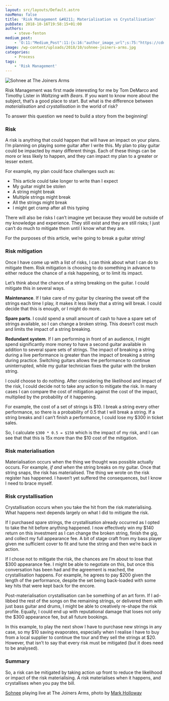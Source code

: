 ```yaml
---
layout: src/layouts/Default.astro
navMenu: false
title: 'Risk Management &#8211; Materialisation vs Crystallisation'
pubDate: 2018-10-16T19:58:15+01:00
authors:
    - steve-fenton
medium_post:
    - 'O:11:"Medium_Post":11:{s:16:"author_image_url";s:75:"https://cdn-images-1.medium.com/fit/c/400/400/1*eXkhfEuF41g5W_xnc_ydLA.jpeg";s:10:"author_url";s:38:"https://medium.com/@steve.fenton.co.uk";s:11:"byline_name";N;s:12:"byline_email";N;s:10:"cross_link";s:3:"yes";s:2:"id";s:12:"6ba4d5bf84c8";s:21:"follower_notification";s:3:"yes";s:7:"license";s:19:"all-rights-reserved";s:14:"publication_id";s:2:"-1";s:6:"status";s:5:"draft";s:3:"url";s:51:"https://medium.com/@steve.fenton.co.uk/6ba4d5bf84c8";}'
image: /wp-content/uploads/2018/10/sohnee-joiners-arms.jpg
categories:
    - Process
tags:
    - 'Risk Management'
---
```


![Sohnee at The Joiners Arms](/wp-content/uploads/2018/10/sohnee-joiners-arms.jpg)

Risk Management was first made interesting for me by Tom DeMarco and Timothy Lister in *Waltzing with Bears*. If you want to know more about the subject, that’s a good place to start. But what is the difference between *materialisation* and *crystallisation* in the world of risk?

To answer this question we need to build a story from the beginning!

### Risk

A risk is anything that could happen that will have an impact on your plans. I’m planning on playing some guitar after I write this. My plan to play guitar could be impacted by many different things. Each of these things can be more or less likely to happen, and they can impact my plan to a greater or lesser extent.

For example, my plan could face challenges such as:

- This article could take longer to write than I expect
- My guitar might be stolen
- A string might break
- Multiple strings might break
- All the strings might break
- I might get cramp after all this typing

There will also be risks I can’t imagine yet because they would be outside of my knowledge and experience. They still exist and they are still risks; I just can’t do much to mitigate them until I know what they are.

For the purposes of this article, we’re going to break a guitar string!

### Risk mitigation

Once I have come up with a list of risks, I can think about what I can do to mitigate them. Risk mitigation is choosing to do something in advance to either reduce the chance of a risk happening, or to limit its impact.

Let’s think about the chance of a string breaking on the guitar. I could mitigate this in several ways.

**Maintenance**. If I take care of my guitar by cleaning the sweat off the strings each time I play, it makes it less likely that a string will break. I could decide that this is enough, or I might do more.

**Spare parts**. I could spend a small amount of cash to have a spare set of strings available, so I can change a broken string. This doesn’t cost much and limits the impact of a string breaking.

**Redundant system**. If I am performing in front of an audience, I might spend significantly more money to have a second guitar available in addition to several spare sets of strings. The impact of breaking a string during a live performance is greater than the impact of breaking a string during practice. Switching guitars allows the performance to continue uninterrupted, while my guitar technician fixes the guitar with the broken string.

I could choose to do nothing. After considering the likelihood and impact of the risk, I could decide not to take any action to mitigate the risk. In many cases I can compare the cost of mitigation against the cost of the impact, multiplied by the probability of it happening.

For example, the cost of a set of strings is $10. I break a string every other performance, so there is a probability of 0.5 that I will break a string. If a string breaks and I can’t finish a performance, I could lose my $300 in ticket sales.

So, I calculate `$300 * 0.5 = $150` which is the impact of my risk, and I can see that that this is 15x more than the $10 cost of the mitigation.

### Risk materialisation

Materialisation occurs when the thing we thought was possible actually occurs. For example, *if and when* the string breaks on my guitar. Once that string snaps, the risk has materialised. The thing we wrote on the risk register has happened. I haven’t yet suffered the consequences, but I know I need to brace myself.

### Risk crystallisation

Crystallisation occurs when you take the hit from the risk materialising. What happens next depends largely on what I did to mitigate the risk.

If I purchased spare strings, the crystallisation already occurred as I opted to take the hit before anything happened. I now effectively win my $140 return on this investment as I can change the broken string, finish the gig, and collect my full appearance fee. A bit of stage craft from my bass player given me sufficient cover to fit and tune the string and then we’re back in action.

If I chose not to mitigate the risk, the chances are I’m about to lose that $300 appearance fee. I might be able to negotiate on this, but once this conversation has been had and the agreement is reached, the crystallisation happens. For example, he agrees to pay $200 given the length of the performance, despite the set being back-loaded with some key hits that were kept back for the encore.

Post-materialisation crystallisation can be something of an art form. If I ad-libbed the rest of the songs on the remaining strings, or delivered them with just bass guitar and drums, I might be able to creatively re-shape the risk profile. Equally, I could end up with reputational damage that loses not only the $300 appearance fee, but all future bookings.

In this example, to play the next show I have to purchase new strings in any case, so my $10 saving evaporates, especially when I realise I have to buy from a local supplier to continue the tour and they sell the strings at $20. However, that isn’t to say that every risk must be mitigated (but it does need to be analysed).

### Summary

So, a risk can be mitigated by taking action up front to reduce the likelihood or impact of the risk materialising. A risk materialises when it happens, and crystallises when you pay the bill.

[Sohnee](https://www.amazon.co.uk/Pictures-Angels-Explicit-Sohnee/dp/B008V4335Q/) playing live at The Joiners Arms, photo by [Mark Holloway](http://www.hollowayphotography.co.uk/)